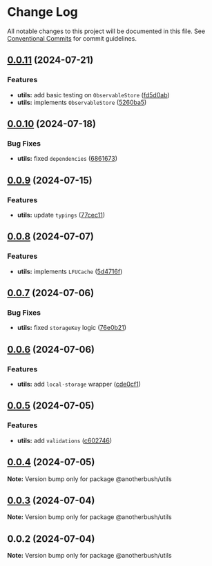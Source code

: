 # Change Log

All notable changes to this project will be documented in this file.
See [Conventional Commits](https://conventionalcommits.org) for commit guidelines.

## [0.0.11](https://github.com/anotherbush/utils/compare/@anotherbush/utils@0.0.10...@anotherbush/utils@0.0.11) (2024-07-21)


### Features

* **utils:** add basic testing on `ObservableStore` ([fd5d0ab](https://github.com/anotherbush/utils/commit/fd5d0ab1cb1096862e9527bee9c1597d647cf6ce))
* **utils:** implements `ObservableStore` ([5260ba5](https://github.com/anotherbush/utils/commit/5260ba5b3ad125690e375fa832aadff3e0a69b41))





## [0.0.10](https://github.com/anotherbush/utils/compare/@anotherbush/utils@0.0.9...@anotherbush/utils@0.0.10) (2024-07-18)


### Bug Fixes

* **utils:** fixed `dependencies` ([6861673](https://github.com/anotherbush/utils/commit/6861673a8fd05eb589d98db2da87e73f54cf0d0d))





## [0.0.9](https://github.com/anotherbush/utils/compare/@anotherbush/utils@0.0.8...@anotherbush/utils@0.0.9) (2024-07-15)


### Features

* **utils:** update `typings` ([77cec11](https://github.com/anotherbush/utils/commit/77cec1197b10a141373ad6b3ff25eceb6f55782c))





## [0.0.8](https://github.com/anotherbush/utils/compare/@anotherbush/utils@0.0.7...@anotherbush/utils@0.0.8) (2024-07-07)


### Features

* **utils:** implements `LFUCache` ([5d4716f](https://github.com/anotherbush/utils/commit/5d4716f029a7c363c768a6e862b6ced365ab0f7a))





## [0.0.7](https://github.com/anotherbush/utils/compare/@anotherbush/utils@0.0.6...@anotherbush/utils@0.0.7) (2024-07-06)


### Bug Fixes

* **utils:** fixed `storageKey` logic ([76e0b21](https://github.com/anotherbush/utils/commit/76e0b21a3cad94abd91f82961babe6cdc46f7a82))





## [0.0.6](https://github.com/anotherbush/utils/compare/@anotherbush/utils@0.0.5...@anotherbush/utils@0.0.6) (2024-07-06)


### Features

* **utils:** add `local-storage` wrapper ([cde0cf1](https://github.com/anotherbush/utils/commit/cde0cf1e8461d8952a6328a229256f5288cc4b27))





## [0.0.5](https://github.com/anotherbush/utils/compare/@anotherbush/utils@0.0.4...@anotherbush/utils@0.0.5) (2024-07-05)


### Features

* **utils:** add `validations` ([c602746](https://github.com/anotherbush/utils/commit/c6027464072a05c25f24d1854fa50acec5f6b2d4))





## [0.0.4](https://github.com/anotherbush/utils/compare/@anotherbush/utils@0.0.3...@anotherbush/utils@0.0.4) (2024-07-05)

**Note:** Version bump only for package @anotherbush/utils





## [0.0.3](https://github.com/anotherbush/utils/compare/@anotherbush/utils@0.0.2...@anotherbush/utils@0.0.3) (2024-07-04)

**Note:** Version bump only for package @anotherbush/utils





## 0.0.2 (2024-07-04)

**Note:** Version bump only for package @anotherbush/utils
